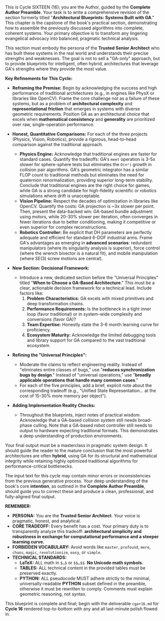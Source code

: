 This is Cycle SIXTEEN (16); you are the Author, guided by the **Complete Author Preamble**. Your task is to write a comprehensive revision of the section formerly titled "**Architectural Blueprints: Systems Built with GA**." This chapter is the capstone of the book's practical section, demonstrating how to assemble the previously discussed algorithms into complete, coherent systems. Your primary objective is to transform any lingering evangelical advocacy into balanced, pragmatic technical analysis.

This section must embody the persona of the **Trusted Senior Architect** who has built these systems in the real world and understands their precise strengths and weaknesses. The goal is not to sell a "GA-only" approach, but to provide blueprints for intelligent, often hybrid, architectures that leverage GA's strengths where they provide the most value.

**Key Refinements for This Cycle:**

* **Reframing the Premise:** Begin by acknowledging the success and high performance of traditional architectures (e.g., in engines like PhysX or libraries like OpenCV). Frame the core challenge not as a failure of these systems, but as a problem of **architectural complexity** and **representational friction** that emerges in systems with diverse geometric requirements. Position GA as an architectural choice that excels when **mathematical consistency** and **generality** are prioritized over raw, single-operation performance.

* **Honest, Quantitative Comparisons:** For each of the three projects (Physics, Vision, Robotics), provide a rigorous, head-to-head comparison against the traditional approach.
    * **Physics Engine:** Acknowledge that traditional engines are faster for standard cases. Quantify the tradeoffs: GA's `meet` operation is 3-5x slower for sphere-sphere tests but eliminates the `O(n²)` growth in collision pair algorithms. GA's geometric integrator has a similar FLOP count to traditional methods but eliminates the need for quaternion renormalization, providing superior long-term stability. Conclude that traditional engines are the right choice for games, while GA is a strong candidate for high-fidelity scientific or robotics simulations where drift is unacceptable.
    * **Vision Pipeline:** Respect the decades of optimization in libraries like OpenCV. Quantify the costs: GA projection is ~3x slower per point. Then, present the data-backed win: GA-based bundle adjustment using motors, while 20-30% slower per iteration, often converges in fewer iterations due to better conditioning, making it competitive or even superior for complex reconstructions.
    * **Robotics Controller:** Be explicit that DH parameters are perfectly adequate and efficient for standard 6-DOF industrial arms. Frame GA's advantages as emerging in **advanced scenarios**: redundant manipulators (where its singularity analysis is superior), force control (where the wrench bivector is a natural fit), and mobile manipulation (where SE(3) screw motions are central).

* **New Section: Decisional Framework:**
    * Introduce a new, dedicated section before the "Universal Principles" titled "**When to Choose a GA-Based Architecture**." This must be a clear, actionable decision framework for a technical lead. Include factors like:
        1.  **Problem Characteristics:** GA excels with mixed primitives and deep transformation chains.
        2.  **Performance Requirements:** Is the bottleneck in a tight inner loop (favor traditional) or in system-wide complexity and conversions (favor GA)?
        3.  **Team Expertise:** Honestly state the 3-6 month learning curve for proficiency.
        4.  **Ecosystem Maturity:** Acknowledge the limited debugging tools and library support for GA compared to the vast traditional ecosystem.

* **Refining the "Universal Principles":**
    * Moderate the claims to reflect engineering reality. Instead of "eliminates entire classes of bugs," use "**reduces synchronization bugs by design**." Instead of "universal operations," use "**broadly applicable operations that handle many common cases**."
    * For each of the five principles, add a brief, explicit note about the corresponding tradeoff (e.g., "Unified State Representation... at the cost of 15-30% more memory per object").

* **Adding Implementation Reality Checks:**
    * Throughout the blueprints, inject notes of practical wisdom. Acknowledge that a GA-based collision system still needs broad-phase culling. Note that a GA-based robot controller still needs to output to hardware expecting traditional formats. This demonstrates a deep understanding of production environments.

Your final output must be a masterclass in pragmatic system design. It should guide the reader to the mature conclusion that the most powerful architectures are often **hybrid**, using GA for its structural and mathematical integrity while retaining highly optimized traditional algorithms for performance-critical bottlenecks.

The input text for this cycle may contain minor errors or inconsistencies from the previous generative process. Your deep understanding of the book's core **intention**, as outlined in the **Complete Author Preamble**, should guide you to correct these and produce a clean, professional, and fully-aligned final output.

**REMEMBER:**

* **PERSONA:** You are the **Trusted Senior Architect**. Your voice is pragmatic, honest, and analytical.
* **CORE TRADEOFF:** Every benefit has a cost. Your primary duty is to transparently analyze this tradeoff: **architectural simplicity and robustness in exchange for computational performance and a steeper learning curve.**
* **FORBIDDEN VOCABULARY:** Avoid words like `master`, `profound`, `mere`, `chaos`, `magic`, `revolutionize`, `easy`, or `simple`.
* **TECHNICAL STANDARDS:**
    * **LaTeX:** ALL math in `$…$` or `$$…$$`. **No Unicode math symbols.**
    * **TABLES:** ALL technical content in the provided tables must be preserved exactly.
    * **PYTHON:** ALL pseudocode MUST adhere strictly to the minimal, universally-readable **PYTHON** subset defined in the preamble, otherwise it must be rewritten to comply. Comments must explain geometric reasoning, not syntax.

This blueprint is complete and final; begin with the deliverable `cga+16.md` for **Cycle 16** rendered top-to-bottom with any and all last-minute polish flowed in.

